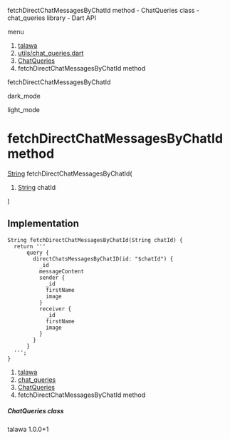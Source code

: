 




fetchDirectChatMessagesByChatId method - ChatQueries class - chat\_queries library - Dart API







menu

1. [talawa](../../index.html)
2. [utils/chat\_queries.dart](../../file-___home_harshil_Desktop_open-source_palisadoes_talawa_lib_utils_chat_queries/)
3. [ChatQueries](../../file-___home_harshil_Desktop_open-source_palisadoes_talawa_lib_utils_chat_queries/ChatQueries-class.html)
4. fetchDirectChatMessagesByChatId method

fetchDirectChatMessagesByChatId


dark\_mode

light\_mode




# fetchDirectChatMessagesByChatId method


[String](https://api.flutter.dev/flutter/dart-core/String-class.html)
fetchDirectChatMessagesByChatId(

1. [String](https://api.flutter.dev/flutter/dart-core/String-class.html) chatId

)

## Implementation

```
String fetchDirectChatMessagesByChatId(String chatId) {
  return '''
      query {
        directChatsMessagesByChatID(id: "$chatId") {
          _id
          messageContent
          sender {
            _id
            firstName
            image
          }
          receiver {
            _id
            firstName
            image
          }
        }
      }
  ''';
}
```

 


1. [talawa](../../index.html)
2. [chat\_queries](../../file-___home_harshil_Desktop_open-source_palisadoes_talawa_lib_utils_chat_queries/)
3. [ChatQueries](../../file-___home_harshil_Desktop_open-source_palisadoes_talawa_lib_utils_chat_queries/ChatQueries-class.html)
4. fetchDirectChatMessagesByChatId method

##### ChatQueries class





talawa
1.0.0+1






